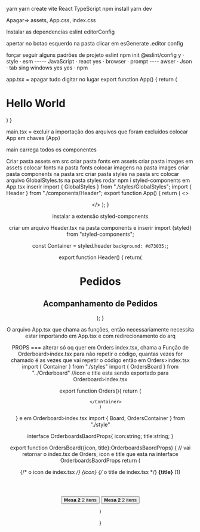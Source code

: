 yarn
yarn create vite
<nome do projeto>
React
TypeScript
npm install
yarn dev

Apagar=> assets, App.css, index.css

Instalar as dependencias 
eslint
editorConfig

apertar no botao esquerdo na pasta clicar em esGenerate .editor config 

forçar seguir alguns padrões de projeto eslint
npm init @eslint/config
y
· style
· esm  ----- JavaScript
 · react
yes
· browser 
· prompt ---- awser
 · Json
· tab
sing
windows
yes
yes
 · npm


app.tsx = apagar tudo digitar no lugar
export function App() {
    return (
        <div>
            <h1>Hello World</h1>
        </div>
    )
}

main.tsx = excluir a importação dos arquivos que foram excluidos
colocar App em chaves {App}

main carrega todos os componentes

Criar pasta assets em src
criar pasta fonts em assets
criar pasta images em assets
colocar fonts na pasta fonts
colocar imagens na pasta images
criar pasta components na pasta src
criar pasta styles na pasta src
colocar arquivo GlobalStyles.ts na pasta styles
rodar npm i styled-components
em App.tsx inserir
import { GlobalStyles } from "./styles/GlobalStyles";
import { Header } from "./components/Header";
export function App() {
    return (
        <>
            <GlobalStyles/>
            <Header/>
        </>
    );
}

instalar a extensão styled-components

criar um arquivo Header.tsx na pasta components e inserir
import {styled} from "styled-components";

const Container = styled.header `
    background: #d73035;
`;

export function Header() {
    return(
        <Container>
            <div className="page-details">
                <h1>Pedidos</h1>
                <h2>Acompanhamento de Pedidos</h2>
            </div>
        </Container>
    );
}



O arquivo App.tsx que chama as funções, então necessariamente necessita estar importando em App.tsx e com redirecionamento do arq


PROPS === alterar só oq quer
em Orders
index.tsx, chama a Função de Orderboard>index.tsx para não repetir o código, quantas vezes for chamado é as vezes que vai repetir o código 
então em Orders>index.tsx
import { Container } from "./styles"
import { OrdersBoard } from "../Orderboard"
//icon e title esta sendo exportado para Orderboard>index.tsx

export function Orders(){
    return (
        <Container>
            <OrdersBoard
            icon="⏰"
            title="Fila de espera"/>
            <OrdersBoard
            icon="👩‍🍳"
            title="Em preparação"/>
            <OrdersBoard
            icon="✔"
            title="Pronto"/>

        </Container>
    )
}
e em Orderboard>index.tsx
import { Board, OrdersContainer } from "./style"


interface OrderboardsBaordProps{
    icon:string;
    title:string;
}

export function OrdersBoard({icon, title}:OrderboardsBaordProps) { // vai retornar o index.tsx de Orders, icon e title que esta na interface OrderboardsBaordProps
    return (
        <Board>
        <header>
            {/* o icon de index.tsx */}
            <span>{icon}</span> 
            {/* o title de index.tsx */}
            <strong>{title}</strong>
            <span>(1)</span>
        </header>
        <OrdersContainer>
            <button type="button">
                <strong>Mesa 2</strong>
                <span>2 itens</span>
            </button>
            <button type="button">
                <strong>Mesa 2</strong>
                <span>2 itens</span>
            </button>
        </OrdersContainer>
    </Board>
    
    )
}
